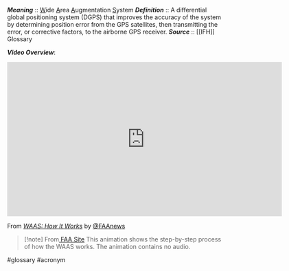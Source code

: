 ***Meaning*** :: <u>W</u>ide <u>A</u>rea <u>A</u>ugmentation <u>S</u>ystem
***Definition***    :: A differential global positioning system (DGPS) that improves the accuracy of the system by determining position error from the GPS satellites, then transmitting the error, or corrective factors, to the airborne GPS receiver.
***Source***         :: [[IFH]] Glossary

***Video Overview***:

<iframe id="ytplayer" type="text/html" width="640" height="360" src="https://youtube.com/embed/_MhfaQma5SA"  frameborder="0"></iframe>

From *[WAAS: How It Works](https://www.youtube.com/watch?v=_MhfaQma5SA)* by [@FAAnews](https://www.youtube.com/@FAAnews)

> [!note] From[ FAA Site](https://www.faa.gov/about/office_org/headquarters_offices/ato/service_units/techops/navservices/gnss/waas/howitworks)
> This animation shows the step-by-step process of how the WAAS works. The animation contains no audio.

#glossary #acronym